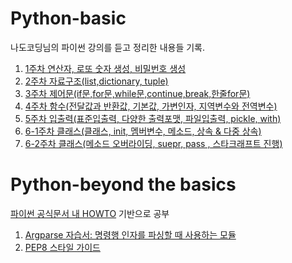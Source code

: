 # Python-basic

나도코딩님의 파이썬 강의를 듣고 정리한 내용들 기록.

<ol>

  <li><a href="https://jonhyuk0922.tistory.com/25">1주차 연산자, 로또 숫자 생성, 비밀번호 생성</a></li>

  <li><a href="https://jonhyuk0922.tistory.com/46">2주차 자료구조(list,dictionary, tuple)</a></li>

  <li><a href="https://jonhyuk0922.tistory.com/58">3주차 제어문(if문,for문,while문,continue,break,한줄for문)</a></li>

  <li><a href="https://jonhyuk0922.tistory.com/72">4주차 함수(전달값과 반환값, 기본값, 가변인자, 지역변수와 전역변수)</a></li>

  <li><a href="https://jonhyuk0922.tistory.com/78">5주차 입출력(표준입출력, 다양한 출력포맷, 파일입출력, pickle, with)</a></li>

  <li><a href="https://jonhyuk0922.tistory.com/125">6-1주차 클래스(클래스, init, 멤버변수, 메소드, 상속 & 다중 상속)</a></li>

  <li><a href="https://jonhyuk0922.tistory.com/127">6-2주차 클래스(메소드 오버라이딩, suepr, pass , 스타크래프트 진행)</a></li>

</ol>


# Python-beyond the basics

<a href="https://docs.python.org/ko/3/howto/index.html">파이썬 공식문서 내 HOWTO</a> 기반으로 공부

  1. [Argparse 자습서: 명령행 인자를 파싱할 때 사용하는 모듈](./prog.py)
  2. [PEP8 스타일 가이드](./PEP8.md)
